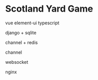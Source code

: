 # Scotland Yard Game



vue element-ui typescript


django  + sqlite 


channel + redis

channel

websocket

nginx
